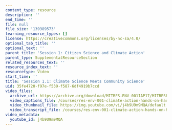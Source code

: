 ```yaml
---
content_type: resource
description: ''
end_time: ''
file: null
file_size: '139389573'
learning_resource_types: []
license: https://creativecommons.org/licenses/by-nc-sa/4.0/
optional_tab_title: ''
optional_text: ''
parent_title: 'Session 1: Citizen Science and Climate Action'
parent_type: SupplementalResourceSection
related_resources_text: ''
resource_index_text: ''
resourcetype: Video
start_time: ''
title: 'Session 1.1: Climate Science Meets Community Science'
uid: 35fe4720-f97e-f539-f587-6df4919b7ccd
video_files:
  archive_url: https://archive.org/download/MITRES.ENV-001IAP17/MITRESENV_001IAP17_1-1_Citizen_Science_300k.mp4
  video_captions_file: /courses/res-env-001-climate-action-hands-on-harnessing-science-with-communities-to-cut-carbon-january-iap-2017/6d1644bb4b43506384b22601e4399b8a_j4b9U9m9MQA.vtt
  video_thumbnail_file: https://img.youtube.com/vi/j4b9U9m9MQA/default.jpg
  video_transcript_file: /courses/res-env-001-climate-action-hands-on-harnessing-science-with-communities-to-cut-carbon-january-iap-2017/1569bf4f197813ce8191810c01dde251_j4b9U9m9MQA.pdf
video_metadata:
  youtube_id: j4b9U9m9MQA
---
```

